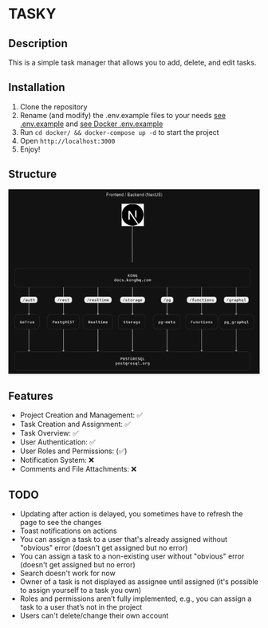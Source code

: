 # TASKY

## Description

This is a simple task manager that allows you to add, delete, and edit tasks.

## Installation

1. Clone the repository
2. Rename (and modify) the .env.example files to your needs [see .env.example](./.env.example)
   and [see Docker .env.example](./docker/.env.example)
3. Run `cd docker/ && docker-compose up -d` to start the project
4. Open `http://localhost:3000`
5. Enjoy!

## Structure

![structure](./public/images/readme_structure.png)

## Features

- Project Creation and Management: ✅
- Task Creation and Assignment: ✅
- Task Overview: ✅
- User Authentication: ✅
- User Roles and Permissions: (✅)
- Notification System: ❌
- Comments and File Attachments: ❌

## TODO

- Updating after action is delayed, you sometimes have to refresh the page to see the changes
- Toast notifications on actions
- You can assign a task to a user that's already assigned without "obvious" error (doesn't get assigned but no error)
- You can assign a task to a non-existing user without "obvious" error (doesn't get assigned but no error)
- Search doesn't work for now
- Owner of a task is not displayed as assignee until assigned (it's possible to assign yourself to a task you own)
- Roles and permissions aren’t fully implemented, e.g., you can assign a task to a user that’s not in the project
- Users can't delete/change their own account
